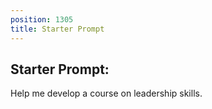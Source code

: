 ```yaml
---
position: 1305
title: Starter Prompt
---
```


## Starter Prompt:

Help me develop a course on leadership skills.